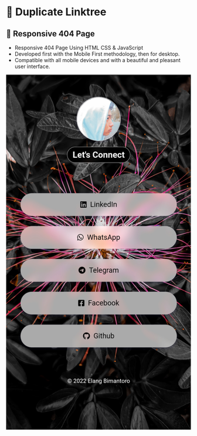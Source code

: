 # 🔗 Duplicate Linktree
## 🔗 Responsive 404 Page

- Responsive 404 Page Using HTML CSS & JavaScript
- Developed first with the Mobile First methodology, then for desktop.
- Compatible with all mobile devices and with a beautiful and pleasant user interface.

![preview img](/preview-linktree.png)